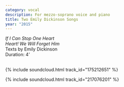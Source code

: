 ```yaml
---
category: vocal
description: For mezzo-soprano voice and piano
title: Two Emily Dickinson Songs
year: "2015"
---
```


_If I Can Stop One Heart_\
_Heart! We Will Forget Him_\
Texts by Emily Dickinson\
Duration: 4’\
<br>

{% include soundcloud.html track_id="175212651" %}
<br>

{% include soundcloud.html track_id="217076201" %}
